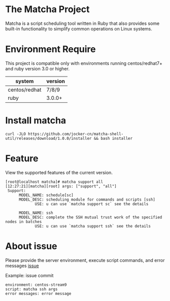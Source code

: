 # The Matcha Project

Matcha is a script scheduling tool written in Ruby that also provides some built-in functionality to simplify common
operations on Linux systems.

# Environment Require

This project is compatible only with environments running centos/redhat7+ and ruby version 3.0 or
higher.

| system        | version |
|---------------|---------|
| centos/redhat | 7/8/9   |
| ruby          | 3.0.0+  |



# Install matcha


```shell
curl -JLO https://github.com/jocker-cn/matcha-shell-util/releases/download/1.0.0/installer && bash installer
```


# Feature

View the supported features of the current version.

```shell
[root@localhost matcha]# matcha support all
[12:27:21][matcha][root] args: ["support", "all"] 
 Support:
      MODEL_NAME: schedule[sc]
      MODEL_DESC: scheduling module for commands and scripts [ssh]
             USE: u can use `matcha support sc` see the details

      MODEL_NAME: ssh
      MODEL_DESC: complete the SSH mutual trust work of the specified nodes in batches
             USE: u can use `matcha support ssh` see the details
``` 


# About issue
Please provide the server environment, execute script commands, and error messages
[issue](https://github.com/jocker-cn/matcha-shell-util/issues)

Example: issue commit

```
environment: centos-stream9
script: matcha ssh args
error messages: error message
```